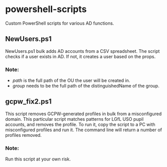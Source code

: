 # powershell-scripts
Custom PowerShell scripts for various AD functions.

## NewUsers.ps1

NewUsers.ps1 bulk adds AD accounts from a CSV spreadsheet. 
The script checks if a user exists in AD. If not, it creates a user based on the props. 

### Note:

- *path* is the full path of the OU the user will be created in.
- *group* needs to be the full path of the distinguishedName of the group.

## gcpw_fix2.ps1

This script removes GCPW-generated profiles in bulk from a misconfigured domain. This particular script matches patterns for LGfL USO pupil accounts, and removes the profile.
To run it, copy the script to a PC with misconfigured profiles and run it. The command line will return a number of profiles removed.

### Note:

Run this script at your own risk.
